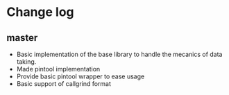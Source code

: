 Change log
==========

master
------

 * Basic implementation of the base library to handle the mecanics of data taking.
 * Made pintool implementation
 * Provide basic pintool wrapper to ease usage
 * Basic support of callgrind format
